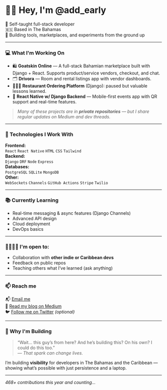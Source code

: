 # 👋🏿 Hey, I'm @add_early

🧠 Self-taught full-stack developer  
🇧🇸 Based in The Bahamas  
💼 Building tools, marketplaces, and experiments from the ground up

---

### 💻 What I'm Working On

- 🛍️ **Goatskin Online** — A full-stack Bahamian marketplace built with Django + React. Supports product/service vendors, checkout, and chat.
- 🗂️ **Drivora** — Room and rental listings app with vendor dashboards.
- 🧑🏿‍🍳 **Restaurant Ordering Platform** (Django): paused but valuable lessons learned.
- 📲 **React Native w/ Django Backend** — Mobile-first events app with QR support and real-time features.

> *Many of these projects are in **private repositories** — but I share regular updates on Medium and dev threads.*

---

### 🧪 Technologies I Work With

**Frontend:**  
`React` `React Native` `HTML` `CSS` `Tailwind`  
**Backend:**  
`Django` `DRF` `Node` `Express`  
**Databases:**  
`PostgreSQL` `SQLite` `MongoDB`  
**Other:**  
`WebSockets` `Channels` `GitHub Actions` `Stripe` `Twilio`

---

### 📚 Currently Learning

- Real-time messaging & async features (Django Channels)
- Advanced API design
- Cloud deployment
- DevOps basics

---

### 🫱🏿‍🫲🏿 I'm open to:

- Collaboration with **other indie or Caribbean devs**
- Feedback on public repos
- Teaching others what I’ve learned (ask anything)

---

### 📫 Reach me
📬 [Email me](mailto:add.early@gmail.com)  
📜 [Read my blog on Medium](https://medium.com/@addearly)  
🐦 [Follow me on Twitter](https://twitter.com/add_early) *(optional)*

---

### 🧠 Why I'm Building

> “Wait... this guy’s from here? And he’s building this? On his own? I could do this too.”  
> — *That spark can change lives.*

I’m building **visibility** for developers in The Bahamas and the Caribbean — showing what’s possible with just persistence and a laptop.

---

_468+ contributions this year and counting..._

